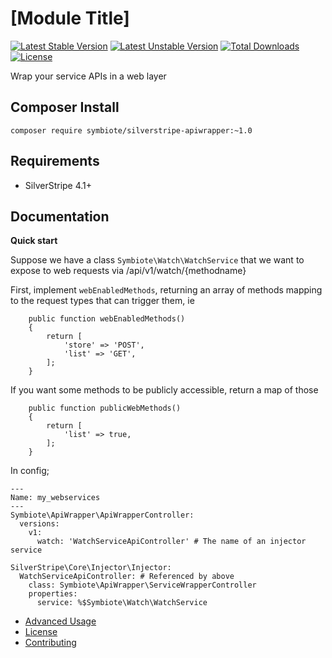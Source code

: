 # [Module Title]

[![Latest Stable Version](https://poser.pugx.org/symbiote/silverstripe-apiwrapper/version.svg)](https://github.com/symbiote/silverstripe-apiwrapper/releases)
[![Latest Unstable Version](https://poser.pugx.org/symbiote/silverstripe-apiwrapper/v/unstable.svg)](https://packagist.org/packages/symbiote/silverstripe-apiwrapper)
[![Total Downloads](https://poser.pugx.org/symbiote/silverstripe-apiwrapper/downloads.svg)](https://packagist.org/packages/symbiote/silverstripe-apiwrapper)
[![License](https://poser.pugx.org/symbiote/silverstripe-apiwrapper/license.svg)](https://github.com/symbiote/silverstripe-apiwrapper/blob/master/LICENSE.md)


Wrap your service APIs in a web layer

## Composer Install

```
composer require symbiote/silverstripe-apiwrapper:~1.0
```

## Requirements

* SilverStripe 4.1+

## Documentation

**Quick start**

Suppose we have a class `Symbiote\Watch\WatchService` that we want to expose
to web requests via /api/v1/watch/{methodname}

First, implement `webEnabledMethods`, returning an array of methods mapping to
the request types that can trigger them, ie

```
    public function webEnabledMethods()
    {
        return [
            'store' => 'POST',
            'list' => 'GET',
        ];
    }

```

If you want some methods to be publicly accessible, return a map of those

```
    public function publicWebMethods()
    {
        return [
            'list' => true,
        ];
    }

```


In config;

```
---
Name: my_webservices
---
Symbiote\ApiWrapper\ApiWrapperController:
  versions:
    v1:
      watch: 'WatchServiceApiController' # The name of an injector service

SilverStripe\Core\Injector\Injector:
  WatchServiceApiController: # Referenced by above
    class: Symbiote\ApiWrapper\ServiceWrapperController
    properties:
      service: %$Symbiote\Watch\WatchService
```

* [Advanced Usage](docs/en/advanced-usage.md)
* [License](LICENSE.md)
* [Contributing](CONTRIBUTING.md)
